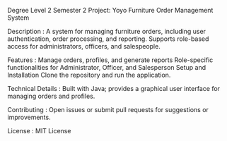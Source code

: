 Degree Level 2 Semester 2 Project: Yoyo Furniture Order Management System

Description :
A system for managing furniture orders, including user authentication, order processing, and reporting. Supports role-based access for administrators, officers, and salespeople.

Features :
Manage orders, profiles, and generate reports
Role-specific functionalities for Administrator, Officer, and Salesperson
Setup and Installation
Clone the repository and run the application.

Technical Details :
Built with Java; provides a graphical user interface for managing orders and profiles.

Contributing :
Open issues or submit pull requests for suggestions or improvements.

License :
MIT License
